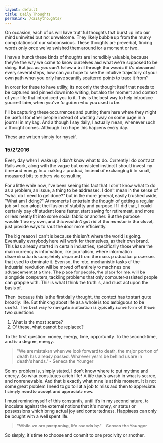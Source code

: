 ```yaml
---
layout: default
title: Daily Thoughts
permalink: /dailythoughts/
---
```


On occasion, each of us will have truthful thoughts that burst up into our mind uninvited but not unwelcome. They likely bubble up from the murky computations of our subconscious. These thoughts are preverbal, finding words only once we've swished them around for a moment or two.

I have a hunch these kinds of thoughts are incredibly valuable, because they're the way we come to know ourselves and what we're supposed to be doing. But just as you can't follow a trail through the woods if it's obscured every several steps, how can you hope to see the intuitive trajectory of your own path when you only have scantily scattered points to trace it from?

In order for these to have utility, its not only the thought itself that needs to be captured and pinned down into writing, but also the moment and context of your life that introduced you to it. This is the best way to help introduce yourself later, when you've forgotten who you used to be.

I'll be capturing these occurrences and putting them here where they might be useful for other people instead of wasting away on some page in a journal in my bag. And although I say daily, I actually mean, whenever such a thought comes. Although I do hope this happens every day.

These are written simply for myself.

### 15/2/2016

Every day when I wake up, I don't know what to do. Currently I do contract Rails work, along with the vague but consistent instinct I should invest my time and energy into making a product, instead of exchanging it in small, measured bits to others via consulting.

For a little while now, I've been seeing this fact that I don't know what to do as a problem, an issue, a thing to be addressed. I don't mean in the sense of "what do I need to get done?" but in the more general, easily brushed aside, "What am I doing?" At moments I entertain the thought of getting a regular job so I can adopt the illusion of stability and purpose. If I did that, I could certainly pay off student loans faster, start saving for retirement, and more or less neatly fit into some social fabric or another. But the purpose wouldn't be my own, and this wouldn't get rid of the monster in the closet, just provide ways to shut the door more efficiently.

The big reason I can't is because this isn't where the world is going. Eventually everybody here will work for themselves, as their own brand. This has already started in certain industries, specifically those where the main currency is information, like journalism, where information dissemination is completely departed from the mass production processes that used to dominate it. Even so, the rote, mechanistic tasks of the industrial revolution will be moved off entirely to machines one advancement at a time. The place for people, the place for me, will be alongside computers, tackling problems that only computer-assisted people can grapple with. This is what I think the truth is, and must act upon the basis of.

Then, because this is the first daily thought, the context has to start quite broadly: life. But thinking about life as a whole is too ambiguous to be useful. The best way to navigate a situation is typically some form of these two questions:

1. What is the most scarce?
2. Of these, what cannot be replaced?

To the first question: money, energy, time, opportunity.
To the second: time, and to a degree, energy.

> "We are mistaken when we look forward to death, the major portion of death has already passed. Whatever years be behind us are in death's hands." - Seneca the Younger

So my problem is, simply stated, I don't know where to put my time and energy. So what constitutes a rich life? A life that's awash in what is scarce, and nonrenewable. And that is exactly what mine is at this moment. It is not some great problem I need to go toil at a job to miss and then to appreciate. I simply need to accept and appreciate now.

I must remind myself of this constantly, until it's in my second nature, to inoculate against the external notions that it's money, or status or possessions which bring actual joy and contentedness. Happiness can only be bought with a well spent life.

> "While we are postponing, life speeds by." - Seneca the Younger

So simply, it's time to choose and commit to one proclivity or another.
